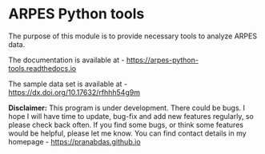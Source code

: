 # ARPES Python tools

The purpose of this module is to provide necessary tools to analyze ARPES data.

The documentation is available at - <https://arpes-python-tools.readthedocs.io>

The sample data set is available at - <https://dx.doi.org/10.17632/rfhhh54g9m>

**Disclaimer:** This program is under development. There could be bugs. I hope I will have time to update, bug-fix and add new features regularly, so please check back often. If you find some bugs, or think some features would be helpful, please let me know. You can find contact details in my homepage - <https://pranabdas.github.io>  
